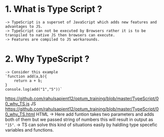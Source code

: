 # 1. What is Type Script ?
    -> TypeScript is a superset of JavaScript which adds new features and advantages to JS.
    -> TypeScript can not be executed by Browsers rather it is to be transpiled to native JS then browsers can execute.
    -> Features are compiled to JS workarounds.
# 2. Why TypeScript ?
    -> Consider this example
    `function add(a,b){
        return a + b;
    }
    console.log(add("1","5"))`
https://github.com/rahulsapient12/optum_training/blob/master/TypeScript/00_why_TS.js   JS
https://github.com/rahulsapient12/optum_training/blob/master/TypeScript/00_why_TS.html   HTML
    -> Here add funtion takes two parameters and adds both of them but we passed string of numbers this will result in output as `"15"`. 
    -> TS can solve this kind of situations easily by haldling type specefic variables and functions.
